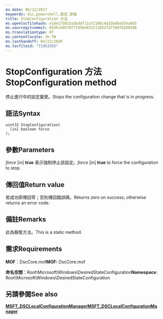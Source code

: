 ```yaml
---
ms.date: 06/12/2017
keywords: dsc,powershell,設定,安裝
title: StopConfiguration 方法
ms.openlocfilehash: e1de175032a3bddf11af218bc4a15bdbe554a9d5
ms.sourcegitcommit: 6545c60578f7745be015111052fd7769f8289296
ms.translationtype: HT
ms.contentlocale: zh-TW
ms.lasthandoff: 04/22/2020
ms.locfileid: "71953355"
---
```

# <a name="stopconfiguration-method"></a><span data-ttu-id="783fc-103">StopConfiguration 方法</span><span class="sxs-lookup"><span data-stu-id="783fc-103">StopConfiguration method</span></span>

<span data-ttu-id="783fc-104">停止進行中的設定變更。</span><span class="sxs-lookup"><span data-stu-id="783fc-104">Stops the configuration change that is in progress.</span></span>

## <a name="syntax"></a><span data-ttu-id="783fc-105">語法</span><span class="sxs-lookup"><span data-stu-id="783fc-105">Syntax</span></span>

```mof
uint32 StopConfiguration(
  [in] boolean force
);
```

## <a name="parameters"></a><span data-ttu-id="783fc-106">參數</span><span class="sxs-lookup"><span data-stu-id="783fc-106">Parameters</span></span>

<span data-ttu-id="783fc-107">*force* \[in\] **true** 表示強制停止該設定。</span><span class="sxs-lookup"><span data-stu-id="783fc-107">*force* \[in\] **true** to force the configuration to stop.</span></span>

## <a name="return-value"></a><span data-ttu-id="783fc-108">傳回值</span><span class="sxs-lookup"><span data-stu-id="783fc-108">Return value</span></span>

<span data-ttu-id="783fc-109">若成功即傳回零；否則傳回錯誤碼。</span><span class="sxs-lookup"><span data-stu-id="783fc-109">Returns zero on success; otherwise returns an error code.</span></span>

## <a name="remarks"></a><span data-ttu-id="783fc-110">備註</span><span class="sxs-lookup"><span data-stu-id="783fc-110">Remarks</span></span>

<span data-ttu-id="783fc-111">此為靜態方法。</span><span class="sxs-lookup"><span data-stu-id="783fc-111">This is a static method.</span></span>

## <a name="requirements"></a><span data-ttu-id="783fc-112">需求</span><span class="sxs-lookup"><span data-stu-id="783fc-112">Requirements</span></span>

<span data-ttu-id="783fc-113">**MOF**：DscCore.mof</span><span class="sxs-lookup"><span data-stu-id="783fc-113">**MOF:** DscCore.mof</span></span>

<span data-ttu-id="783fc-114">**命名空間**：Root\Microsoft\Windows\DesiredStateConfiguration</span><span class="sxs-lookup"><span data-stu-id="783fc-114">**Namespace**: Root\Microsoft\Windows\DesiredStateConfiguration</span></span>

## <a name="see-also"></a><span data-ttu-id="783fc-115">另請參閱</span><span class="sxs-lookup"><span data-stu-id="783fc-115">See also</span></span>

[<span data-ttu-id="783fc-116">**MSFT_DSCLocalConfigurationManager**</span><span class="sxs-lookup"><span data-stu-id="783fc-116">**MSFT_DSCLocalConfigurationManager**</span></span>](msft-dsclocalconfigurationmanager.md)

